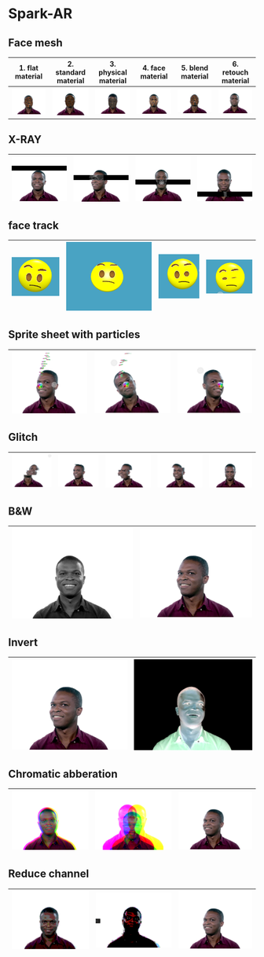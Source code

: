 # Spark-AR

## Face mesh

| 1. flat material | 2. standard material   | 3. physical material  | 4. face material   |  5. blend material  | 6. retouch material  |
|-|-|-|-|-|-|
|<img src = https://github.com/MIShanto/Spark-AR/blob/main/1.face%20mesh/flat.png>|<img src = https://github.com/MIShanto/Spark-AR/blob/main/1.face%20mesh/standard.png >  |<img src = https://github.com/MIShanto/Spark-AR/blob/main/1.face%20mesh/physical.png>|<img src = https://github.com/MIShanto/Spark-AR/blob/main/1.face%20mesh/face.png >  |<img src = https://github.com/MIShanto/Spark-AR/blob/main/1.face%20mesh/blend.png>|<img src = https://github.com/MIShanto/Spark-AR/blob/main/1.face%20mesh/retouch.png>|


## X-RAY

|<img src = https://github.com/MIShanto/Spark-AR/blob/main/2.X-ray/1.png>|<img src = https://github.com/MIShanto/Spark-AR/blob/main/2.X-ray/2.png >|<img src = https://github.com/MIShanto/Spark-AR/blob/main/2.X-ray/3.png>|<img src = https://github.com/MIShanto/Spark-AR/blob/main/2.X-ray/4.png >|
|-|-|-|-|


## face track

|<img src = https://github.com/MIShanto/Spark-AR/blob/main/3.Emoji/1.png>|<img src = https://github.com/MIShanto/Spark-AR/blob/main/3.Emoji/2.png >|<img src = https://github.com/MIShanto/Spark-AR/blob/main/3.Emoji/3.png>|<img src = https://github.com/MIShanto/Spark-AR/blob/main/3.Emoji/4.png >|
|-|-|-|-|

## Sprite sheet with particles

|<img src = https://github.com/MIShanto/Spark-AR/blob/main/4.sprite%20sheet/1.png>|<img src = https://github.com/MIShanto/Spark-AR/blob/main/4.sprite%20sheet/2.png >|<img src = https://github.com/MIShanto/Spark-AR/blob/main/4.sprite%20sheet/3.png>
|-|-|-|

## Glitch

|<img src = https://github.com/MIShanto/Spark-AR/blob/main/5.glitch%20effect/1.png>|<img src = https://github.com/MIShanto/Spark-AR/blob/main/5.glitch%20effect/2.png >|<img src = https://github.com/MIShanto/Spark-AR/blob/main/5.glitch%20effect/3.png>|<img src = https://github.com/MIShanto/Spark-AR/blob/main/5.glitch%20effect/4.png>|<img src = https://github.com/MIShanto/Spark-AR/blob/main/5.glitch%20effect/5.png>|
|-|-|-|-|-|

## B&W

|<img src = https://github.com/MIShanto/Spark-AR/blob/main/6.BW/1.png>|<img src = https://github.com/MIShanto/Spark-AR/blob/main/6.BW/2.png>|
|-|-|

## Invert

|<img src = https://github.com/MIShanto/Spark-AR/blob/main/7.Invert/1.png>|<img src = https://github.com/MIShanto/Spark-AR/blob/main/7.Invert/2.png>|
|-|-|

## Chromatic abberation

|<img src =https://github.com/MIShanto/Spark-AR/blob/main/8.aberration/1.png>|<img src = https://github.com/MIShanto/Spark-AR/blob/main/8.aberration/2.png>|<img src = https://github.com/MIShanto/Spark-AR/blob/main/8.aberration/3.png>|
|-|-|-|

## Reduce channel

|<img src = https://github.com/MIShanto/Spark-AR/blob/main/9.reduce%20channel/1.png>|<img src = https://github.com/MIShanto/Spark-AR/blob/main/9.reduce%20channel/2.png>|<img src = https://github.com/MIShanto/Spark-AR/blob/main/9.reduce%20channel/3.png>|
|-|-|-|
















